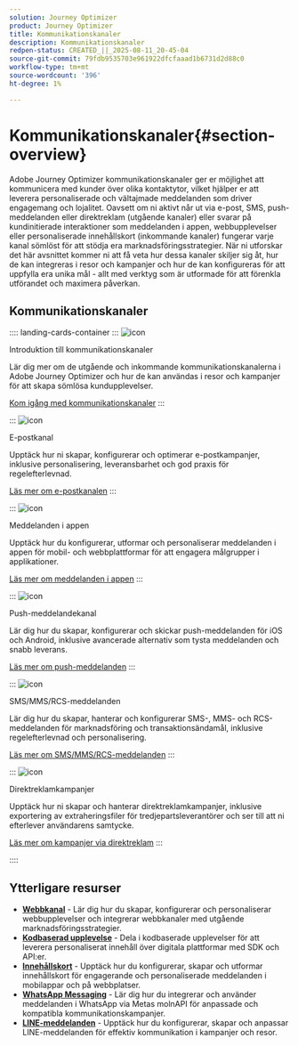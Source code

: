 ```yaml
---
solution: Journey Optimizer
product: Journey Optimizer
title: Kommunikationskanaler
description: Kommunikationskanaler
redpen-status: CREATED_||_2025-08-11_20-45-04
source-git-commit: 79fdb9535703e961922dfcfaaad1b6731d2d88c0
workflow-type: tm+mt
source-wordcount: '396'
ht-degree: 1%

---
```



# Kommunikationskanaler{#section-overview}

Adobe Journey Optimizer kommunikationskanaler ger er möjlighet att kommunicera med kunder över olika kontaktytor, vilket hjälper er att leverera personaliserade och vältajmade meddelanden som driver engagemang och lojalitet. Oavsett om ni aktivt når ut via e-post, SMS, push-meddelanden eller direktreklam (utgående kanaler) eller svarar på kundinitierade interaktioner som meddelanden i appen, webbupplevelser eller personaliserade innehållskort (inkommande kanaler) fungerar varje kanal sömlöst för att stödja era marknadsföringsstrategier. När ni utforskar det här avsnittet kommer ni att få veta hur dessa kanaler skiljer sig åt, hur de kan integreras i resor och kampanjer och hur de kan konfigureras för att uppfylla era unika mål - allt med verktyg som är utformade för att förenkla utförandet och maximera påverkan.

## Kommunikationskanaler

:::: landing-cards-container
:::
![icon](https://cdn.experienceleague.adobe.com/icons/book.svg?lang=sv-SE)

Introduktion till kommunikationskanaler

Lär dig mer om de utgående och inkommande kommunikationskanalerna i Adobe Journey Optimizer och hur de kan användas i resor och kampanjer för att skapa sömlösa kundupplevelser.

[Kom igång med kommunikationskanaler](../using/channels/gs-channels.md)
:::

:::
![icon](https://cdn.experienceleague.adobe.com/icons/envelope.svg?lang=sv-SE)

E-postkanal

Upptäck hur ni skapar, konfigurerar och optimerar e-postkampanjer, inklusive personalisering, leveransbarhet och god praxis för regelefterlevnad.

[Läs mer om e-postkanalen](email-landing-page.md)
:::

:::
![icon](https://cdn.experienceleague.adobe.com/icons/mobile.svg?lang=sv-SE)

Meddelanden i appen

Upptäck hur du konfigurerar, utformar och personaliserar meddelanden i appen för mobil- och webbplattformar för att engagera målgrupper i applikationer.

[Läs mer om meddelanden i appen](in-app-landing-page.md)
:::

:::
![icon](https://cdn.experienceleague.adobe.com/icons/bell.svg?lang=sv-SE)

Push-meddelandekanal

Lär dig hur du skapar, konfigurerar och skickar push-meddelanden för iOS och Android, inklusive avancerade alternativ som tysta meddelanden och snabb leverans.

[Läs mer om push-meddelanden](push-landing-page.md)
:::

:::
![icon](https://cdn.experienceleague.adobe.com/icons/comment-dots.svg?lang=sv-SE)

SMS/MMS/RCS-meddelanden

Lär dig hur du skapar, hanterar och konfigurerar SMS-, MMS- och RCS-meddelanden för marknadsföring och transaktionsändamål, inklusive regelefterlevnad och personalisering.

[Läs mer om SMS/MMS/RCS-meddelanden](sms-landing-page.md)
:::

:::
![icon](https://cdn.experienceleague.adobe.com/icons/mail-bulk.svg?lang=sv-SE)

Direktreklamkampanjer

Upptäck hur ni skapar och hanterar direktreklamkampanjer, inklusive exportering av extraheringsfiler för tredjepartsleverantörer och ser till att ni efterlever användarens samtycke.

[Läs mer om kampanjer via direktreklam](direct-mail-landing-page.md)
:::

::::


## Ytterligare resurser

- **[Webbkanal](web-landing-page.md)** - Lär dig hur du skapar, konfigurerar och personaliserar webbupplevelser och integrerar webbkanaler med utgående marknadsföringsstrategier.
- **[Kodbaserad upplevelse](code-based-experience-landing-page.md)** - Dela i kodbaserade upplevelser för att leverera personaliserat innehåll över digitala plattformar med SDK och API:er.
- **[Innehållskort](content-card-landing-page.md)** - Upptäck hur du konfigurerar, skapar och utformar innehållskort för engagerande och personaliserade meddelanden i mobilappar och på webbplatser.
- **[WhatsApp Messaging](whatsapp-landing-page.md)** - Lär dig hur du integrerar och använder meddelanden i WhatsApp via Metas molnAPI för anpassade och kompatibla kommunikationskampanjer.
- **[LINE-meddelanden](line-landing-page.md)** - Upptäck hur du konfigurerar, skapar och anpassar LINE-meddelanden för effektiv kommunikation i kampanjer och resor.
